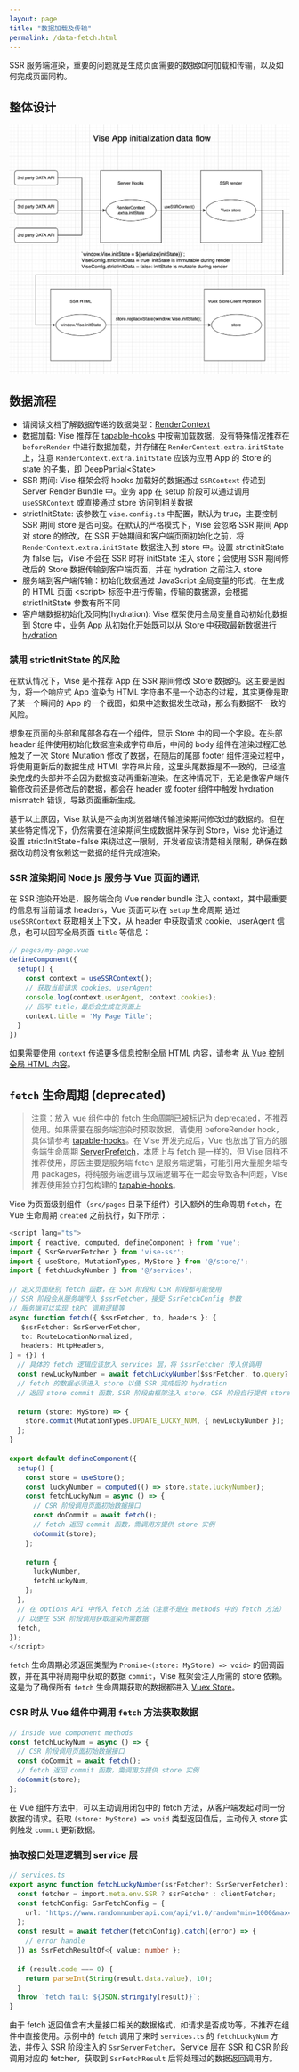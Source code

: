 ```yaml
---
layout: page
title: "数据加载及传输"
permalink: /data-fetch.html
---
```

SSR 服务端渲染，重要的问题就是生成页面需要的数据如何加载和传输，以及如何完成页面同构。

## 整体设计
![Data Flow](./images/data-flow.png)

## 数据流程
- 请阅读文档了解数据传递的数据类型：[RenderContext](./key-data-types.html#rendercontext)
- 数据加载: Vise 推荐在 [tapable-hooks] 中按需加载数据，没有特殊情况推荐在 `beforeRender` 中进行数据加载，并存储在 `RenderContext.extra.initState` 上，注意 `RenderContext.extra.initState` 应该为应用 App 的 Store 的 state 的子集，即 DeepPartial&lt;State&gt;
- SSR 期间: Vise 框架会将 hooks 加载好的数据通过  `SSRContext` 传递到 Server Render Bundle 中。业务 app 在 setup 阶段可以通过调用 `useSSRContext` 或直接通过 store 访问到相关数据
- strictInitState: 该参数在 `vise.config.ts` 中配置，默认为 true，主要控制 SSR 期间 store 是否可变。在默认的严格模式下，Vise 会忽略 SSR 期间 App 对 store 的修改，在 SSR 开始期间和客户端页面初始化之前，将 `RenderContext.extra.initState` 数据注入到 store 中。设置 strictInitState 为 false 后，Vise 不会在 SSR 时将 initState 注入 store；会使用 SSR 期间修改后的 Store 数据传输到客户端页面，并在 hydration 之前注入 store
- 服务端到客户端传输：初始化数据通过 JavaScript 全局变量的形式，在生成的 HTML 页面 &lt;script&gt; 标签中进行传输，传输的数据源，会根据 strictInitState 参数有所不同
- 客户端数据初始化及同构(hydration): Vise 框架使用全局变量自动初始化数据到 Store 中，业务 App 从初始化开始既可以从 Store 中获取最新数据进行 [hydration]
### 禁用 strictInitState 的风险
在默认情况下，Vise 是不推荐 App 在 SSR 期间修改 Store 数据的。这主要是因为，将一个响应式 App 渲染为 HTML 字符串不是一个动态的过程，其实更像是取了某一个瞬间的 App 的一个截图，如果中途数据发生改动，那么有数据不一致的风险。

想象在页面的头部和尾部各存在一个组件，显示 Store 中的同一个字段。在头部 header 组件使用初始化数据渲染成字符串后，中间的 body 组件在渲染过程汇总触发了一次 Store Mutation 修改了数据，在随后的尾部 footer 组件渲染过程中，将使用更新后的数据生成 HTML 字符串片段，这里头尾数据是不一致的，已经渲染完成的头部并不会因为数据变动再重新渲染。在这种情况下，无论是像客户端传输修改前还是修改后的数据，都会在 header 或 footer 组件中触发 hydration mismatch 错误，导致页面重新生成。

基于以上原因，Vise 默认是不会向浏览器端传输渲染期间修改过的数据的。但在某些特定情况下，仍然需要在渲染期间生成数据并保存到 Store，Vise 允许通过设置 strictInitState=false 来绕过这一限制，开发者应该清楚相关限制，确保在数据改动前没有依赖这一数据的组件完成渲染。
### SSR 渲染期间 Node.js 服务与 Vue 页面的通讯
在 SSR 渲染开始是，服务端会向 Vue render bundle 注入 context，其中最重要的信息有当前请求 headers，Vue 页面可以在 `setup` 生命周期 通过 `useSSRContext` 获取相关上下文，从 header 中获取请求 cookie、userAgent 信息，也可以回写全局页面 `title` 等信息：
```typescript
// pages/my-page.vue
defineComponent({
  setup() {
    const context = useSSRContext();
    // 获取当前请求 cookies, userAgent
    console.log(context.userAgent, context.cookies);
    // 回写 title，最后会生成在页面上
    context.title = 'My Page Title';
  }
})
```
如果需要使用 `context` 传递更多信息控制全局 HTML 内容，请参考 [从 Vue 控制全局 HTML 内容](./server-api.html#从-vue-控制全局-html-内容)。

## `fetch` 生命周期 (deprecated)
> 注意：放入 vue 组件中的 fetch 生命周期已被标记为 deprecated，不推荐使用。如果需要在服务端渲染时预取数据，请使用 beforeRender hook，具体请参考 [tapable-hooks]。在 Vise 开发完成后，Vue 也放出了官方的服务端生命周期 [ServerPrefetch](https://vuejs.org/api/composition-api-lifecycle.html#onserverprefetch)，本质上与 fetch 是一样的，但 Vise 同样不推荐使用，原因主要是服务端 fetch 是服务端逻辑，可能引用大量服务端专用 packages，将纯服务端逻辑与双端逻辑写在一起会导致各种问题，Vise 推荐使用独立打包构建的 [tapable-hooks]。

Vise 为页面级别组件（`src/pages` 目录下组件）引入额外的生命周期 `fetch`，在 Vue 生命周期 `created` 之前执行，如下所示：
```typescript
<script lang="ts">
import { reactive, computed, defineComponent } from 'vue';
import { SsrServerFetcher } from 'vise-ssr';
import { useStore, MutationTypes, MyStore } from '@/store/';
import { fetchLuckyNumber } from '@/services';

// 定义页面级别 fetch 函数，在 SSR 阶段和 CSR 阶段都可能使用
// SSR 阶段会从服务端传入 $ssrFetcher，接受 SsrFetchConfig 参数
// 服务端可以实现 tRPC 调用逻辑等
async function fetch({ $ssrFetcher, to, headers }: {
   $ssrFetcher: SsrServerFetcher,
   to: RouteLocationNormalized,
   headers: HttpHeaders,
} = {}) {
  // 具体的 fetch 逻辑应该放入 services 层，将 $ssrFetcher 传入供调用
  const newLuckyNumber = await fetchLuckyNumber($ssrFetcher, to.query?.id ?? '1', headers.cookie);
  // fetch 的数据必须进入 store 以便 SSR 完成后的 hydration
  // 返回 store commit 函数，SSR 阶段由框架注入 store，CSR 阶段自行提供 store

  return (store: MyStore) => {
    store.commit(MutationTypes.UPDATE_LUCKY_NUM, { newLuckyNumber });
  };
}

export default defineComponent({
  setup() {
    const store = useStore();
    const luckyNumber = computed(() => store.state.luckyNumber);
    const fetchLuckyNum = async () => {
      // CSR 阶段调用页面初始数据接口
      const doCommit = await fetch();
      // fetch 返回 commit 函数，需调用方提供 store 实例
      doCommit(store);
    };

    return {
      luckyNumber,
      fetchLuckyNum,
    };
  },
  // 在 options API 中传入 fetch 方法（注意不是在 methods 中的 fetch 方法）
  // 以便在 SSR 阶段调用获取渲染所需数据
  fetch,
});
</script>
```
`fetch` 生命周期必须返回类型为 `Promise<(store: MyStore) => void>` 的回调函数，并在其中将周期中获取的数据 `commit`，Vise 框架会注入所需的 store 依赖。这是为了确保所有 `fetch` 生命周期获取的数据都进入 [Vuex Store](https://next.vuex.vuejs.org/)。

### CSR 时从 Vue 组件中调用 `fetch` 方法获取数据
```typescript
// inside vue component methods
const fetchLuckyNum = async () => {
  // CSR 阶段调用页面初始数据接口
  const doCommit = await fetch();
  // fetch 返回 commit 函数，需调用方提供 store 实例
  doCommit(store);
};
```
在 Vue 组件方法中，可以主动调用闭包中的 fetch 方法，从客户端发起对同一份数据的请求。获取 `(store: MyStore) => void` 类型返回值后，主动传入 store 实例触发 `commit` 更新数据。

### 抽取接口处理逻辑到 service 层
```typescript
// services.ts
export async function fetchLuckyNumber(ssrFetcher?: SsrServerFetcher): Promise<number> {
  const fetcher = import.meta.env.SSR ? ssrFetcher : clientFetcher;
  const fetchConfig: SsrFetchConfig = {
    url: 'https://www.randomnumberapi.com/api/v1.0/random?min=1000&max=9999&count=1',
  };
  const result = await fetcher(fetchConfig).catch((error) => {
    // error handle
  }) as SsrFetchResultOf<{ value: number };

  if (result.code === 0) {
    return parseInt(String(result.data.value), 10);
  }
  throw `fetch fail: ${JSON.stringify(result)}`;
}
```
由于 fetch 返回值含有大量接口相关的数据格式，如请求是否成功等，不推荐在组件中直接使用。示例中的 `fetch` 调用了来时 `services.ts` 的 `fetchLuckyNum` 方法，并传入 SSR 阶段注入的 `SsrServerFetcher`。Service 层在 SSR 和 CSR 阶段调用对应的 fetcher，获取到 `SsrFetchResult` 后将处理过的数据返回调用方。

[hydration]: <https://vuejs.org/guide/scaling-up/ssr.html#client-hydration>
[tapable-hooks]: <./tapable-hooks.html>
